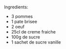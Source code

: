 Ingredients:
* 3 pommes
* 1 pate brisee
* 2 oeuf
* 25cl de creme fraiche
* 100g de sucre
* 1 sachet de sucre vanille
